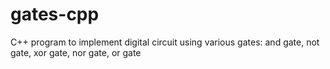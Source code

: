 # gates-cpp
C++ program to implement digital circuit using various gates: and gate, not gate, xor gate, nor gate, or gate 
